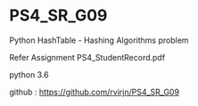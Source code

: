 # PS4_SR_G09
Python HashTable - Hashing Algorithms problem

Refer Assignment PS4_StudentRecord.pdf

python 3.6

github : https://github.com/rvirjn/PS4_SR_G09
